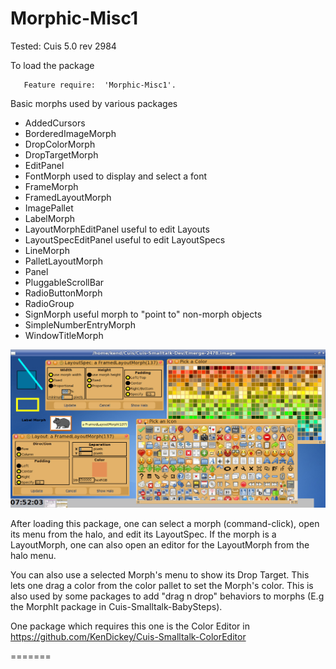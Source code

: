 Morphic-Misc1
=============
Tested: Cuis 5.0 rev 2984

To load the package
 ````Smalltalk
	Feature require:  'Morphic-Misc1'.
````

Basic morphs used by various packages 
- AddedCursors
- BorderedImageMorph
- DropColorMorph
- DropTargetMorph
- EditPanel
- FontMorph used to display and select a font
- FrameMorph
- FramedLayoutMorph
- ImagePallet
- LabelMorph
- LayoutMorphEditPanel useful to edit Layouts
- LayoutSpecEditPanel useful to edit LayoutSpecs
- LineMorph
- PalletLayoutMorph
- Panel
- PluggableScrollBar
- RadioButtonMorph
- RadioGroup
- SignMorph useful morph to "point to" non-morph objects
- SimpleNumberEntryMorph
- WindowTitleMorph
 

![Misc1 Morphs in Cuis](Misc1-Screenshot.png)

After loading this package, one can select a morph (command-click), open its menu from the halo, and edit its LayoutSpec.
If the morph is a LayoutMorph, one can also open an editor for the LayoutMorph from the halo menu. 

You can also use a selected Morph's menu to show its Drop Target.  This lets one drag a color from the color pallet to set the Morph's color.  This is also used by some packages to add "drag n drop" behaviors to morphs (E.g the MorphIt package in Cuis-Smalltalk-BabySteps).

One package which requires this one is the Color Editor in https://github.com/KenDickey/Cuis-Smalltalk-ColorEditor

=======
